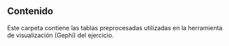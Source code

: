 ## Contenido

Este carpeta contiene las tablas preprocesadas utilizadas en la herramienta de visualización (Gephi) del ejercicio.
